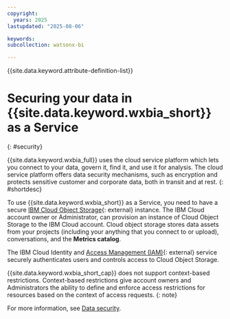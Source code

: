 ```yaml
---
copyright:
  years: 2025
lastupdated: "2025-08-06"

keywords:
subcollection: watsonx-bi

---
```


{{site.data.keyword.attribute-definition-list}}


# Securing your data in {{site.data.keyword.wxbia_short}} as a Service
{: #security}

{{site.data.keyword.wxbia_full}} uses the cloud service platform which lets you connect to your data, govern it, find it, and use it for analysis. The cloud service platform offers data security mechanisms, such as encryption and protects sensitive customer and corporate data, both in transit and at rest. {: #shortdesc}

To use {{site.data.keyword.wxbia_short}} as a Service, you need to have a secure [IBM Cloud Object Storage](/docs/cloud-object-storage?topic=cloud-object-storage-getting-started-cloud-object-storage){: external} instance. The IBM Cloud account owner or Administrator, can provision an instance of Cloud Object Storage to the IBM Cloud account. Cloud object storage stores data assets from your projects (including your anything that you connect to or upload), conversations, and the **Metrics catalog**. 

The IBM Cloud Identity and [Access Management (IAM)](/docs/cloud-object-storage?topic=cloud-object-storage-iam){: external} service securely authenticates users and controls access to Cloud Object Storage. 

{{site.data.keyword.wxbia_short_cap}} does not support context-based restrictions. Context-based restrictions give account owners and Administrators the ability to define and enforce access restrictions for resources based on the context of access requests.
{: note}

For more information, see [Data security](https://dataplatform.cloud.ibm.com/docs/content/wsj/getting-started/security-data.html?context=cpdaas&audience=wdp&locale=en#configuring-cloud-object-storage).
